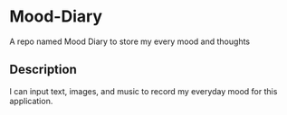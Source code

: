 # Mood-Diary
A repo named Mood Diary to store my every mood and thoughts
## Description
I can input text, images, and music to record my everyday mood for this application.
